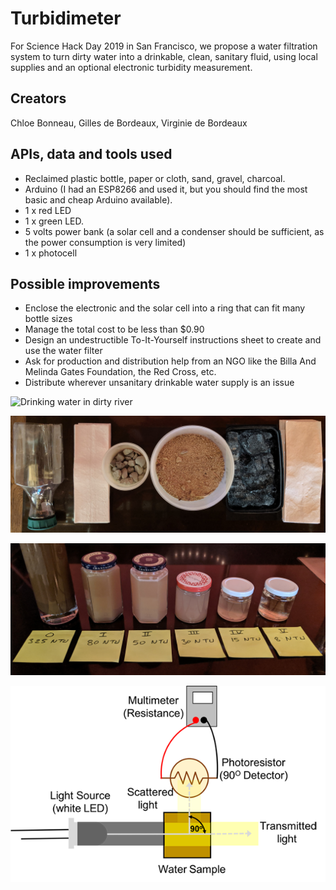 # Turbidimeter
For Science Hack Day 2019 in San Francisco, we propose a water filtration system to turn dirty water into a drinkable, clean, sanitary fluid, using local supplies and an optional electronic turbidity measurement.

## Creators
Chloe Bonneau, Gilles de Bordeaux, Virginie de Bordeaux

## APIs, data and tools used
- Reclaimed plastic bottle, paper or cloth, sand, gravel, charcoal.
- Arduino (I had an ESP8266 and used it, but you should find the most basic and cheap Arduino available).
- 1 x red LED
- 1 x green LED.
- 5 volts power bank (a solar cell and a condenser should be sufficient, as the power consumption is very limited)
- 1 x photocell

## Possible improvements
- Enclose the electronic and the solar cell into a ring that can fit many bottle sizes
- Manage the total cost to be less than $0.90
- Design an undestructible To-It-Yourself instructions sheet to create and use the water filter
- Ask for production and distribution help from an NGO like the Billa And Melinda Gates Foundation, the Red Cross, etc.
- Distribute wherever unsanitary drinkable water supply is an issue

![Drinking water in dirty river](https://github.com/GillesdeB/Turbidimeter/blob/master/Kids%20drinking%20dirty%20river%20water.jpg)

![Material](https://github.com/GillesdeB/Turbidimeter/blob/master/Turbidimeter%20IMG.jpg)

![Filtartion steps](https://github.com/GillesdeB/Turbidimeter/blob/master/IMG_20191020_095920.jpg)

![Turbidity measurement](https://github.com/GillesdeB/Turbidimeter/blob/master/Turbidimeter.png)
